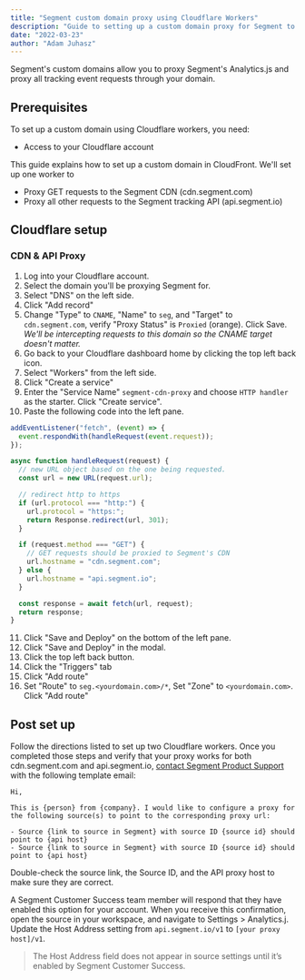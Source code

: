 ```yaml
---
title: "Segment custom domain proxy using Cloudflare Workers"
description: "Guide to setting up a custom domain proxy for Segment to improve data acquisition"
date: "2022-03-23"
author: "Adam Juhasz"
---
```


Segment's custom domains allow you to proxy Segment's Analytics.js and proxy all tracking event requests through your domain.

## Prerequisites

To set up a custom domain using Cloudflare workers, you need:

- Access to your Cloudflare account

This guide explains how to set up a custom domain in CloudFront. We'll set up one worker to

- Proxy GET requests to the Segment CDN (cdn.segment.com)
- Proxy all other requests to the Segment tracking API (api.segment.io)

## Cloudflare setup

### CDN & API Proxy

1. Log into your Cloudflare account.
2. Select the domain you'll be proxying Segment for.
3. Select "DNS" on the left side.
4. Click "Add record"
5. Change "Type" to `CNAME`, "Name" to `seg`, and "Target" to `cdn.segment.com`, verify "Proxy Status" is `Proxied` (orange). Click Save. _We'll be intercepting requests to this domain so the CNAME target doesn't matter._
6. Go back to your Cloudflare dashboard home by clicking the top left back icon.
7. Select "Workers" from the left side.
8. Click "Create a service"
9. Enter the "Service Name" `segment-cdn-proxy` and choose `HTTP handler` as the starter. Click "Create service".
10. Paste the following code into the left pane.

```javascript
addEventListener("fetch", (event) => {
  event.respondWith(handleRequest(event.request));
});

async function handleRequest(request) {
  // new URL object based on the one being requested.
  const url = new URL(request.url);

  // redirect http to https
  if (url.protocol === "http:") {
    url.protocol = "https:";
    return Response.redirect(url, 301);
  }

  if (request.method === "GET") {
    // GET requests should be proxied to Segment's CDN
    url.hostname = "cdn.segment.com";
  } else {
    url.hostname = "api.segment.io";
  }

  const response = await fetch(url, request);
  return response;
}
```

11. Click "Save and Deploy" on the bottom of the left pane.
12. Click "Save and Deploy" in the modal.
13. Click the top left back button.
14. Click the "Triggers" tab
15. Click "Add route"
16. Set "Route" to `seg.<yourdomain.com>/*`, Set "Zone" to `<yourdomain.com>`. Click "Add route"

## Post set up

Follow the directions listed to set up two Cloudflare workers. Once you completed those steps and verify that your proxy works for both cdn.segment.com and api.segment.io, [contact Segment Product Support](https://segment.com/help/contact/) with the following template email:

```
Hi,

This is {person} from {company}. I would like to configure a proxy for the following source(s) to point to the corresponding proxy url:

- Source {link to source in Segment} with source ID {source id} should point to {api host}
- Source {link to source in Segment} with source ID {source id} should point to {api host}
```

Double-check the source link, the Source ID, and the API proxy host to make sure they are correct.

A Segment Customer Success team member will respond that they have enabled this option for your account. When you receive this confirmation, open the source in your workspace, and navigate to Settings > Analytics.j. Update the Host Address setting from `api.segment.io/v1` to `[your proxy host]/v1`.

> The Host Address field does not appear in source settings until it’s enabled by Segment Customer Success.
